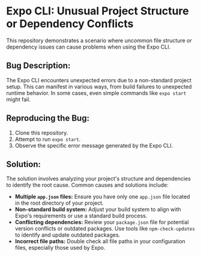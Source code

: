 # Expo CLI: Unusual Project Structure or Dependency Conflicts

This repository demonstrates a scenario where uncommon file structure or dependency issues can cause problems when using the Expo CLI.

## Bug Description:

The Expo CLI encounters unexpected errors due to a non-standard project setup. This can manifest in various ways, from build failures to unexpected runtime behavior. In some cases, even simple commands like `expo start` might fail.

## Reproducing the Bug:

1. Clone this repository.
2. Attempt to run `expo start`.
3. Observe the specific error message generated by the Expo CLI.

## Solution:

The solution involves analyzing your project's structure and dependencies to identify the root cause.  Common causes and solutions include:

* **Multiple `app.json` files:** Ensure you have only one `app.json` file located in the root directory of your project.
* **Non-standard build system:** Adjust your build system to align with Expo's requirements or use a standard build process.
* **Conflicting dependencies:** Review your `package.json` file for potential version conflicts or outdated packages. Use tools like `npm-check-updates` to identify and update outdated packages.
* **Incorrect file paths:** Double check all file paths in your configuration files, especially those used by Expo.